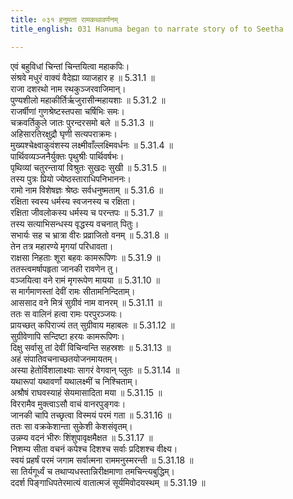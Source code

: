 ```yaml
---
title: ०३१ हनुमता रामकथावर्णनम्
title_english: 031 Hanuma began to narrate story of to Seetha

---
```



  
एवं बहुविधां चिन्तां चिन्तयित्वा महाकपिः।  
संश्रवे मधुरं वाक्यं वैदेह्या व्याजहार ह ॥ 5.31.1 ॥   
राजा दशरथो नाम रथकुञ्जरवाजिमान्।  
पुण्यशीलो महाकीर्तिर्ऋजुरासीन्महायशाः ॥ 5.31.2 ॥   
राजर्षीणां गुणश्रेष्टस्तपसा चर्षिभिः समः।  
चक्रवर्तिकुले जातः पुरन्दरसमो बले ॥ 5.31.3 ॥   
अहिसारतिरक्षुद्रौ घृणी सत्यपराक्रमः।  
मुख्यश्चेक्ष्वाकुवंशस्य लक्ष्मीवाँल्लक्ष्मिवर्धनः ॥ 5.31.4 ॥   
पार्थिवव्यञ्जनैर्युक्तः पृथुश्रीः पार्थिवर्षभः।  
पृथिव्यां चतुरन्तायां विश्रुतः सुखदः सुखी ॥ 5.31.5 ॥   
तस्य पुत्रः प्रियो ज्येष्ठस्ताराधिपनिभाननः।  
रामो नाम विशेषज्ञः श्रेष्ठः सर्वधनुष्मताम् ॥ 5.31.6 ॥   
रक्षिता स्वस्य धर्मस्य स्वजनस्य च रक्षिता।  
रक्षिता जीवलोकस्य धर्मस्य च परन्तपः ॥ 5.31.7 ॥   
तस्य सत्याभिसन्धस्य वृद्धस्य वचनात् पितुः।  
सभार्यः सह च भ्रात्रा वीरः प्रव्राजितो वनम् ॥ 5.31.8 ॥   
तेन तत्र महारण्ये मृगयां परिधावता।  
राक्षसा निहताः शूरा बहवः कामरूपिणः ॥ 5.31.9 ॥   
ततस्त्वमर्षापहृता जानकी रावणेन तु।  
वञ्जयित्वा वने रामं मृगरूपेण मायया ॥ 5.31.10 ॥   
स मार्गमाणस्तां देवीं रामः सीतामनिन्दिताम्।  
आससाद वने मित्रं सुग्रीवं नाम वानरम् ॥ 5.31.11 ॥   
ततः स वालिनं हत्वा रामः परपुरञ्जयः।  
प्रायच्छत् कपिराज्यं तत् सुग्रीवाय महाबलः ॥ 5.31.12 ॥   
सुग्रीवेणापि सन्दिष्टा हरयः कामरूपिणः।  
दिक्षु सर्वासु तां देवीं विचिन्वन्ति सहस्रशः ॥ 5.31.13 ॥   
अहं संपातिवचनाच्छतयोजनमायतम्।  
अस्या हेतोर्विशालाक्ष्याः सागरं वेगवान् प्लुतः ॥ 5.31.14 ॥   
यथारूपां यथावर्णां यथालक्ष्मीं च निश्चिताम्।  
अश्रौषं राघवस्याहं सेयमासादिता मया ॥ 5.31.15 ॥   
विररामैव मुक्त्वाऽसौ वाचं वानरपुङ्गवः।  
जानकी चापि तच्छृत्वा विस्मयं परमं गता ॥ 5.31.16 ॥   
ततः सा वक्रकेशान्ता सुकेशी केशसंवृतम्।  
उन्नम्य वदनं भीरुः शिंशुपावृक्षमैक्षत ॥ 5.31.17 ॥   
निशम्य सीता वचनं कपेश्च दिशश्च सर्वाः प्रदिशश्च वीक्ष्य।  
स्वयं प्रहर्षं परमं जगाम सर्वात्मना राममनुस्मरन्ती ॥ 5.31.18 ॥   
सा तिर्यगूर्ध्वं च तथाप्यधस्तान्निरीक्षमाणा तमचिन्त्यबुद्धिम्।  
ददर्श पिङ्गाधिपतेरमात्यं वातात्मजं सूर्यमिवोदयस्थम् ॥ 5.31.19 ॥   
